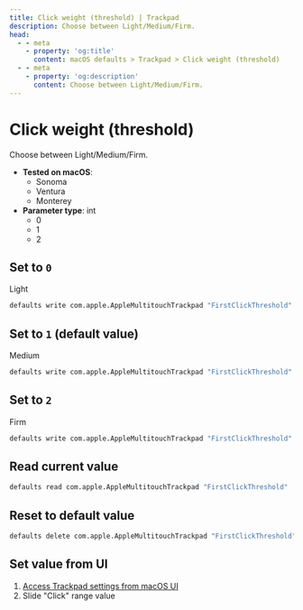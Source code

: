 ```yaml
---
title: Click weight (threshold) | Trackpad
description: Choose between Light/Medium/Firm.
head:
  - - meta
    - property: 'og:title'
      content: macOS defaults > Trackpad > Click weight (threshold)
  - - meta
    - property: 'og:description'
      content: Choose between Light/Medium/Firm.
---
```


# Click weight (threshold)

Choose between Light/Medium/Firm.

<!-- break lists -->

- **Tested on macOS**:
  - Sonoma
  - Ventura
  - Monterey
- **Parameter type**: int
  - 0
  - 1
  - 2

## Set to `0`

Light

```bash
defaults write com.apple.AppleMultitouchTrackpad "FirstClickThreshold" -int "0"
```

## Set to `1` (default value)

Medium

```bash
defaults write com.apple.AppleMultitouchTrackpad "FirstClickThreshold" -int "1"
```

## Set to `2`

Firm

```bash
defaults write com.apple.AppleMultitouchTrackpad "FirstClickThreshold" -int "2"
```

## Read current value

```bash
defaults read com.apple.AppleMultitouchTrackpad "FirstClickThreshold"
```

## Reset to default value

```bash
defaults delete com.apple.AppleMultitouchTrackpad "FirstClickThreshold"
```

## Set value from UI

1. <a href="x-apple.systempreferences:com.apple.preference.trackpad?trackpadTab">Access Trackpad settings from macOS UI</a>
2. Slide "Click" range value
